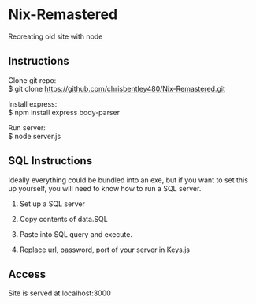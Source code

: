 # Nix-Remastered
Recreating old site with node

## Instructions
Clone git repo:    
$ git clone https://github.com/chrisbentley480/Nix-Remastered.git  

Install express:  
$ npm install express body-parser

Run server:  
$ node server.js    

## SQL Instructions  

Ideally everything could be bundled into an exe, but if you want to set this up yourself, you will need to know how to run a SQL server.

1) Set up a SQL server  

2) Copy contents of data.SQL  

3) Paste into SQL query and execute.   

4) Replace url, password, port of your server in Keys.js  

## Access

Site is served at localhost:3000   
